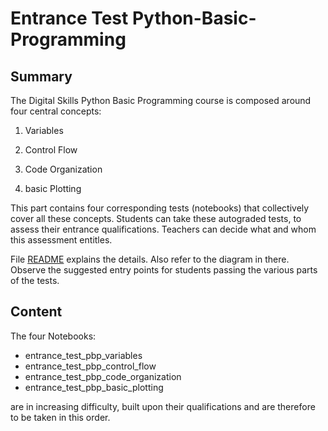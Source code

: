 # Entrance Test Python-Basic-Programming

## Summary
The Digital Skills Python Basic Programming course is composed around four central concepts:

1. Variables

2. Control Flow

3. Code Organization

4. basic Plotting

This part contains four corresponding tests (notebooks) that collectively cover all these concepts. Students can take these autograded tests, to assess their entrance qualifications. Teachers can decide what and whom this assessment entitles.

File [README](../README.md) explains the details. Also refer to the diagram in there. Observe the suggested entry points for students passing the various parts of the tests.

## Content
The four Notebooks:

- entrance_test_pbp_variables
- entrance_test_pbp_control_flow
- entrance_test_pbp_code_organization
- entrance_test_pbp_basic_plotting

are in increasing difficulty, built upon their qualifications and are therefore to be taken in this order. 